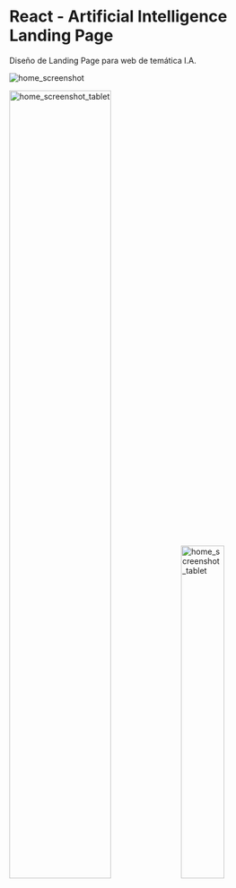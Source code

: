 # React - Artificial Intelligence Landing Page

Diseño de Landing Page para web de temática I.A.

![home_screenshot](https://github.com/4Heber/Modern-UI-UX-AI/assets/77643882/a0604075-d6ed-47db-ac8e-fa704c288448)

<div style="width:100%;">
  <img src="https://github.com/4Heber/Modern-UI-UX-AI/assets/77643882/15342d15-5dad-481c-bb4e-b659ca1657e6" alt="home_screenshot_tablet" style="width:60%;" />
  <img src="https://github.com/4Heber/Modern-UI-UX-AI/assets/77643882/6fc52d9a-dd14-4e4c-ae5b-be78a95578d2" alt="home_screenshot_tablet" style="width:39%;" />
</div>
